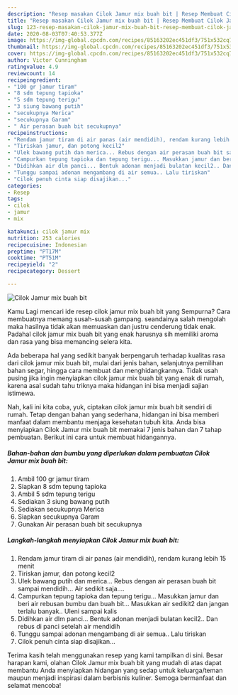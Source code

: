 ```yaml
---
description: "Resep masakan Cilok Jamur mix buah bit | Resep Membuat Cilok Jamur mix buah bit Yang Enak dan Simpel"
title: "Resep masakan Cilok Jamur mix buah bit | Resep Membuat Cilok Jamur mix buah bit Yang Enak dan Simpel"
slug: 123-resep-masakan-cilok-jamur-mix-buah-bit-resep-membuat-cilok-jamur-mix-buah-bit-yang-enak-dan-simpel
date: 2020-08-03T07:40:53.377Z
image: https://img-global.cpcdn.com/recipes/85163202ec451df3/751x532cq70/cilok-jamur-mix-buah-bit-foto-resep-utama.jpg
thumbnail: https://img-global.cpcdn.com/recipes/85163202ec451df3/751x532cq70/cilok-jamur-mix-buah-bit-foto-resep-utama.jpg
cover: https://img-global.cpcdn.com/recipes/85163202ec451df3/751x532cq70/cilok-jamur-mix-buah-bit-foto-resep-utama.jpg
author: Victor Cunningham
ratingvalue: 4.9
reviewcount: 14
recipeingredient:
- "100 gr jamur tiram"
- "8 sdm tepung tapioka"
- "5 sdm tepung terigu"
- "3 siung bawang putih"
- "secukupnya Merica"
- "secukupnya Garam"
- " Air perasan buah bit secukupnya"
recipeinstructions:
- "Rendam jamur tiram di air panas (air mendidih), rendam kurang lebih 15 menit"
- "Tiriskan jamur, dan potong kecil2"
- "Ulek bawang putih dan merica... Rebus dengan air perasan buah bit sampai mendidih... Air sedikit saja...."
- "Campurkan tepung tapioka dan tepung terigu... Masukkan jamur dan beri air rebusan bumbu dan buah bit... Masukkan air sedikit2 dan jangan terlalu banyak.. Uleni sampai kalis"
- "Didihkan air dlm panci... Bentuk adonan menjadi bulatan kecil2.. Dan rebus di panci setelah air mendidih"
- "Tunggu sampai adonan mengambang di air semua.. Lalu tiriskan"
- "Cilok penuh cinta siap disajikan..."
categories:
- Resep
tags:
- cilok
- jamur
- mix

katakunci: cilok jamur mix 
nutrition: 253 calories
recipecuisine: Indonesian
preptime: "PT17M"
cooktime: "PT51M"
recipeyield: "2"
recipecategory: Dessert

---
```



![Cilok Jamur mix buah bit](https://img-global.cpcdn.com/recipes/85163202ec451df3/751x532cq70/cilok-jamur-mix-buah-bit-foto-resep-utama.jpg)

Kamu Lagi mencari ide resep cilok jamur mix buah bit yang Sempurna? Cara membuatnya memang susah-susah gampang. seandainya salah mengolah maka hasilnya tidak akan memuaskan dan justru cenderung tidak enak. Padahal cilok jamur mix buah bit yang enak harusnya sih memiliki aroma dan rasa yang bisa memancing selera kita.

Ada beberapa hal yang sedikit banyak berpengaruh terhadap kualitas rasa dari cilok jamur mix buah bit, mulai dari jenis bahan, selanjutnya pemilihan bahan segar, hingga cara membuat dan menghidangkannya. Tidak usah pusing jika ingin menyiapkan cilok jamur mix buah bit yang enak di rumah, karena asal sudah tahu triknya maka hidangan ini bisa menjadi sajian istimewa.




Nah, kali ini kita coba, yuk, ciptakan cilok jamur mix buah bit sendiri di rumah. Tetap dengan bahan yang sederhana, hidangan ini bisa memberi manfaat dalam membantu menjaga kesehatan tubuh kita. Anda bisa menyiapkan Cilok Jamur mix buah bit memakai 7 jenis bahan dan 7 tahap pembuatan. Berikut ini cara untuk membuat hidangannya.

<!--inarticleads1-->

##### Bahan-bahan dan bumbu yang diperlukan dalam pembuatan Cilok Jamur mix buah bit:

1. Ambil 100 gr jamur tiram
1. Siapkan 8 sdm tepung tapioka
1. Ambil 5 sdm tepung terigu
1. Sediakan 3 siung bawang putih
1. Sediakan secukupnya Merica
1. Siapkan secukupnya Garam
1. Gunakan  Air perasan buah bit secukupnya




<!--inarticleads2-->

##### Langkah-langkah menyiapkan Cilok Jamur mix buah bit:

1. Rendam jamur tiram di air panas (air mendidih), rendam kurang lebih 15 menit
1. Tiriskan jamur, dan potong kecil2
1. Ulek bawang putih dan merica... Rebus dengan air perasan buah bit sampai mendidih... Air sedikit saja....
1. Campurkan tepung tapioka dan tepung terigu... Masukkan jamur dan beri air rebusan bumbu dan buah bit... Masukkan air sedikit2 dan jangan terlalu banyak.. Uleni sampai kalis
1. Didihkan air dlm panci... Bentuk adonan menjadi bulatan kecil2.. Dan rebus di panci setelah air mendidih
1. Tunggu sampai adonan mengambang di air semua.. Lalu tiriskan
1. Cilok penuh cinta siap disajikan...




Terima kasih telah menggunakan resep yang kami tampilkan di sini. Besar harapan kami, olahan Cilok Jamur mix buah bit yang mudah di atas dapat membantu Anda menyiapkan hidangan yang sedap untuk keluarga/teman maupun menjadi inspirasi dalam berbisnis kuliner. Semoga bermanfaat dan selamat mencoba!
